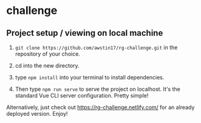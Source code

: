 # challenge

## Project setup / viewing on local machine

1) `git clone https://github.com/awstin17/rg-challenge.git` in the repository of your choice.

2) cd into the new directory.

3) type `npm install` into your terminal to install dependencies.

4) Then type `npm run serve` to serve the project on localhost. It's the standard Vue CLI server configuration. Pretty simple!

Alternatively, just check out https://rg-challenge.netlify.com/ for an already deployed version. Enjoy!
